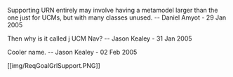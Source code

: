 Supporting URN entirely may involve having a metamodel larger than the one just for UCMs, but with many classes unused. -- Daniel Amyot - 29 Jan 2005

Then why is it called j UCM Nav? -- Jason Kealey - 31 Jan 2005

Cooler name. -- Jason Kealey - 02 Feb 2005 

[[img/ReqGoalGrlSupport.PNG]]